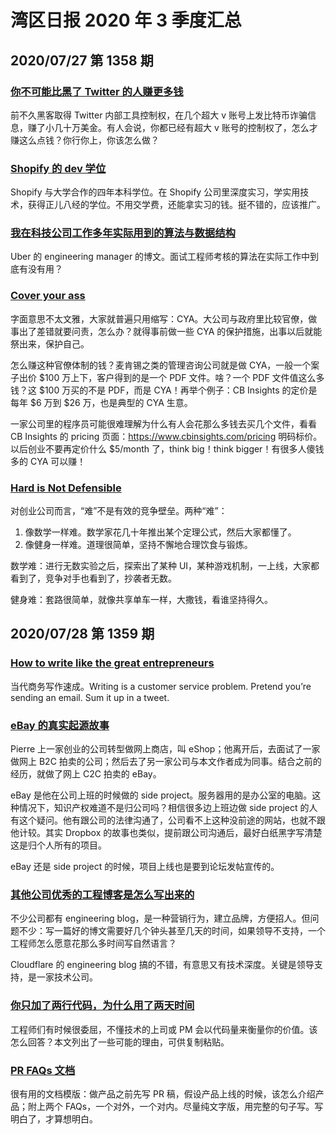 # 湾区日报 2020 年 3 季度汇总

## 2020/07/27 第 1358 期

### [你不可能比黑了 Twitter 的人赚更多钱](https://fortenf.org/e/security/2020/07/15/twitter-hack.html)

前不久黑客取得 Twitter 内部工具控制权，在几个超大 v 账号上发比特币诈骗信息，赚了小几十万美金。有人会说，你都已经有超大 v 账号的控制权了，怎么才赚这么点钱？你行你上，你该怎么做？

### [Shopify 的 dev 学位](https://engineering.shopify.com/blogs/engineering/dev-degree-behind-the-scenes)

Shopify 与大学合作的四年本科学位。在 Shopify 公司里深度实习，学实用技术，获得正儿八经的学位。不用交学费，还能拿实习的钱。挺不错的，应该推广。

### [我在科技公司工作多年实际用到的算法与数据结构](https://blog.pragmaticengineer.com/data-structures-and-algorithms-i-actually-used-day-to-day/)

Uber 的 engineering manager 的博文。面试工程师考核的算法在实际工作中到底有没有用？

### [Cover your ass](https://en.wikipedia.org/wiki/Cover_your_ass)

字面意思不太文雅，大家就普遍只用缩写：CYA。大公司与政府里比较官僚，做事出了差错就要问责，怎么办？就得事前做一些 CYA 的保护措施，出事以后就能祭出来，保护自己。

怎么赚这种官僚体制的钱？麦肯锡之类的管理咨询公司就是做 CYA，一般一个案子出价 $100 万上下，客户得到的是一个 PDF 文件。啥？一个 PDF 文件值这么多钱？这 $100 万买的不是 PDF，而是 CYA！再举个例子：CB Insights 的定价是每年 $6 万到 $26 万，也是典型的 CYA 生意。

一家公司里的程序员可能很难理解为什么有人会花那么多钱去买几个文件，看看 CB Insights 的 pricing 页面：<https://www.cbinsights.com/pricing> 明码标价。以后创业不要再定价什么 $5/month 了，think big！think bigger！有很多人傻钱多的 CYA 可以赚！

### [Hard is Not Defensible](https://www.alexcrompton.com/blog/2017/05/26/hard-is-not-defensible)

对创业公司而言，“难”不是有效的竞争壁垒。两种“难”：

1.  像数学一样难。数学家花几十年推出某个定理公式，然后大家都懂了。
2.  像健身一样难。道理很简单，坚持不懈地合理饮食与锻炼。

数学难：进行无数实验之后，探索出了某种 UI，某种游戏机制，一上线，大家都看到了，竞争对手也看到了，抄袭者无数。

健身难：套路很简单，就像共享单车一样，大撒钱，看谁坚持得久。

## 2020/07/28 第 1359 期

### [How to write like the great entrepreneurs](https://venturehacks.com/writing)

当代商务写作速成。Writing is a customer service problem. Pretend you’re sending an email. Sum it up in a tweet.

### [eBay 的真实起源故事](https://www.cake.co/conversations/VXHSjBG/the-untold-origin-story-of-ebay-that-i-lived-and-the-times-that-could-have-killed-it)

Pierre 上一家创业的公司转型做网上商店，叫 eShop；他离开后，去面试了一家做网上 B2C 拍卖的公司；然后去了另一家公司与本文作者成为同事。结合之前的经历，就做了网上 C2C 拍卖的 eBay。

eBay 是他在公司上班的时候做的 side project。服务器用的是办公室的电脑。这种情况下，知识产权难道不是归公司吗？相信很多边上班边做 side project 的人有这个疑问。他有跟公司的法律沟通了，公司看不上这种没前途的网站，也就不跟他计较。其实 Dropbox 的故事也类似，提前跟公司沟通后，最好白纸黑字写清楚这是归个人所有的项目。

eBay 还是 side project 的时候，项目上线也是要到论坛发帖宣传的。

### [其他公司优秀的工程博客是怎么写出来的](https://danluu.com/corp-eng-blogs/)

不少公司都有 engineering blog，是一种营销行为，建立品牌，方便招人。但问题不少：写一篇好的博文需要好几个钟头甚至几天的时间，如果领导不支持，一个工程师怎么愿意花那么多时间写自然语言？

Cloudflare 的 engineering blog 搞的不错，有意思又有技术深度。关键是领导支持，是一家技术公司。

### [你只加了两行代码，为什么用了两天时间](https://www.mrlacey.com/2020/07/youve-only-added-two-lines-why-did-that.html)

工程师们有时候很委屈，不懂技术的上司或 PM 会以代码量来衡量你的价值。该怎么回答？本文列出了一些可能的理由，可供复制粘贴。

### [PR FAQs 文档](https://medium.com/pminsider/press-releases-for-product-managers-everything-you-need-to-know-942485961e31)

很有用的文档模版：做产品之前先写 PR 稿，假设产品上线的时候，该怎么介绍产品；附上两个 FAQs，一个对外，一个对内。尽量纯文字版，用完整的句子写。写明白了，才算想明白。
